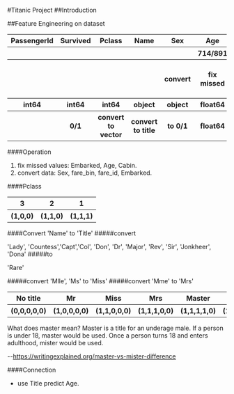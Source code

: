 #Titanic Project
##Introduction


##Feature Engineering on dataset
<table>
<tr>
<th>PassengerId</th>
<th>Survived</th>
<th>Pclass</th>
<th>Name</th>
<th>Sex</th>
<th>Age</th>
<th>SibSp</th>
<th>Parch</th>
<th>Ticket</th>
<th>Fare</th>
<th>Cabin</th>
<th>Embarked</th>
</tr>

<tr>
<th></th>
<th></th>
<th></th>
<th></th>
<th></th>
<th>714/891</th>
<th></th>
<th></th>
<th></th>
<th>204/891</th>
<th>889/891</th>
</tr>

<tr>
<th></th>
<th></th>
<th></th>
<th></th>
<th>convert</th>
<th>fix missed</th>
<th></th>
<th></th>
<th></th>
<th>convert to fare_bin, fare_id</th>
<th>fix missed</th>
<th>fix missed, convert</th>
</tr>

<tr>
<th>int64</th>
<th>int64</th>
<th>int64</th>
<th>object</th>
<th>object</th>
<th>float64</th>
<th>int64</th>
<th>int64</th>
<th>object</th>
<th>float64</th>
<th>object</th>
<th>object</th>
</tr>

<tr>
<th></th>
<th>0/1</th>
<th>convert to vector</th>
<th>convert to title</th>
<th>to 0/1</th>
<th>float64</th>
<th>int64</th>
<th>int64</th>
<th>object</th>
<th>float64</th>
<th>object</th>
<th>object</th>
</tr>

</table>

####Operation

1. fix missed values: Embarked, Age, Cabin.
2. convert data: Sex, fare_bin, fare_id, Embarked.

####Pclass
<table>
<tr>
<th>3</th>
<th>2</th>
<th>1</th>
</tr>
<tr>
<th>(1,0,0)</th>
<th>(1,1,0)</th>
<th>(1,1,1)</th>
</tr>
</table>

####Convert 'Name' to 'Title'
#####convert

'Lady', 'Countess','Capt','Col', 'Don', 'Dr', 'Major', 'Rev', 'Sir', 'Jonkheer', 'Dona' 
#####to 

'Rare'

#####convert 'Mlle', 'Ms' to 'Miss'
#####convert 'Mme' to 'Mrs'

<table>
<tr>
<th>No title</th>
<th>Mr</th>
<th>Miss</th>
<th>Mrs</th>
<th>Master</th>
<th>Rare</th>
</tr>
<tr>
<th>(0,0,0,0,0)</th>
<th>(1,0,0,0,0)</th>
<th>(1,1,0,0,0)</th>
<th>(1,1,1,0,0)</th>
<th>(1,1,1,1,0)</th>
<th>(1,1,1,1,1)</th>
</tr>
</table>

What does master mean? Master is a title for an underage male. If a person is under 18, master would be used. Once a person turns 18 and enters adulthood, mister would be used.

--https://writingexplained.org/master-vs-mister-difference

####Connection

* use Title predict Age.


